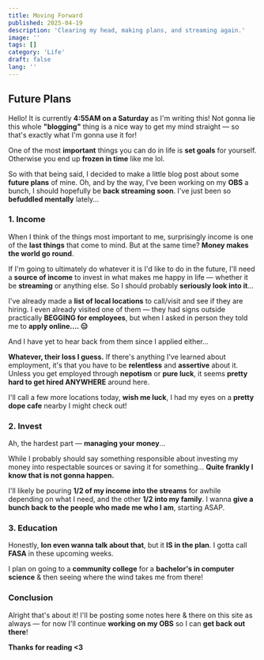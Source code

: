 ```yaml
---
title: Moving Forward
published: 2025-04-19
description: 'Clearing my head, making plans, and streaming again.'
image: ''
tags: []
category: 'Life'
draft: false 
lang: ''
---
```


## Future Plans
Hello! It is currently **4:55AM on a Saturday** as I'm writing this! Not gonna lie this whole **"blogging"** thing is a nice way to get my mind straight — so that's exactly what I'm gonna use it for!

One of the most **important** things you can do in life is **set goals** for yourself. Otherwise you end up **frozen in time** like me lol. 

So with that being said, I decided to make a little blog post about some **future plans** of mine. Oh, and by the way, I've been working on my **OBS** a bunch, I should hopefully be **back streaming soon**. I've just been so **befuddled mentally** lately...

### 1. Income

When I think of the things most important to me, surprisingly income is one of the **last things** that come to mind. But at the same time? **Money makes the world go round**.

If I'm going to ultimately do whatever it is I'd like to do in the future, I'll need a **source of income** to invest in what makes me happy in life — whether it be **streaming** or anything else. So I should probably **seriously look into it**... 

I've already made a **list of local locations** to call/visit and see if they are hiring. I even already visited one of them — they had signs outside practically **BEGGING for employees**, but when I asked in person they told me to **apply online.... 😑**

And I have yet to hear back from them since I applied either...

**Whatever, their loss I guess.** If there's anything I've learned about employment, it's that you have to be **relentless** and **assertive** about it. Unless you get employed through **nepotism** or **pure luck**, it seems **pretty hard to get hired ANYWHERE** around here.

I'll call a few more locations today, **wish me luck**, I had my eyes on a **pretty dope cafe** nearby I might check out!

### 2. Invest

Ah, the hardest part — **managing your money**... 

While I probably should say something responsible about investing my money into respectable sources or saving it for something... **Quite frankly I know that is not gonna happen.**

I'll likely be pouring **1/2 of my income into the streams** for awhile depending on what I need, and the other **1/2 into my family**. I wanna **give a bunch back to the people who made me who I am**, starting ASAP.

### 3. Education

Honestly, **Ion even wanna talk about that**, but it **IS in the plan**. I gotta call **FASA** in these upcoming weeks.

I plan on going to a **community college** for a **bachelor's in computer science** & then seeing where the wind takes me from there!

### Conclusion

Alright that's about it! I'll be posting some notes here & there on this site as always — for now I'll continue **working on my OBS** so I can **get back out there**!

**Thanks for reading <3**
